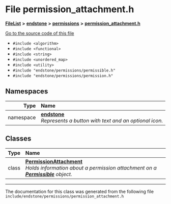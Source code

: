 

# File permission\_attachment.h



[**FileList**](files.md) **>** [**endstone**](dir_6cf277b678674f97c7a2b6b3b2447b33.md) **>** [**permissions**](dir_33a21cc2f228e5ad6b7d1bc8d0d1e9bc.md) **>** [**permission\_attachment.h**](permission__attachment_8h.md)

[Go to the source code of this file](permission__attachment_8h_source.md)



* `#include <algorithm>`
* `#include <functional>`
* `#include <string>`
* `#include <unordered_map>`
* `#include <utility>`
* `#include "endstone/permissions/permissible.h"`
* `#include "endstone/permissions/permission.h"`













## Namespaces

| Type | Name |
| ---: | :--- |
| namespace | [**endstone**](namespaceendstone.md) <br>_Represents a button with text and an optional icon._  |


## Classes

| Type | Name |
| ---: | :--- |
| class | [**PermissionAttachment**](classendstone_1_1PermissionAttachment.md) <br>_Holds information about a permission attachment on a_ [_**Permissible**_](classendstone_1_1Permissible.md) _object._ |



















































------------------------------
The documentation for this class was generated from the following file `include/endstone/permissions/permission_attachment.h`


